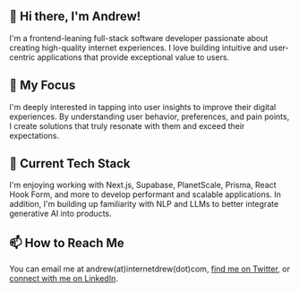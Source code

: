 ## 👋 Hi there, I'm Andrew!

I'm a frontend-leaning full-stack software developer passionate about creating high-quality internet experiences. I love building intuitive and user-centric applications that provide exceptional value to users.

## 👀 My Focus

I'm deeply interested in tapping into user insights to improve their digital experiences. By understanding user behavior, preferences, and pain points, I create solutions that truly resonate with them and exceed their expectations.

## 🌱 Current Tech Stack

I'm enjoying working with Next.js, Supabase, PlanetScale, Prisma, React Hook Form, and more to develop performant and scalable applications. In addition, I'm building up familiarity with NLP and LLMs to better integrate generative AI into products.

## 📫 How to Reach Me
You can email me at andrew(at)internetdrew(dot)com, [find me on Twitter](https://twitter.com/_internetdrew), or [connect with me on LinkedIn](https://www.linkedin.com/in/internetdrew/).

<!---
internetdrew/internetdrew is a ✨ special ✨ repository because its `README.md` (this file) appears on your GitHub profile.
You can click the Preview link to take a look at your changes.
--->
